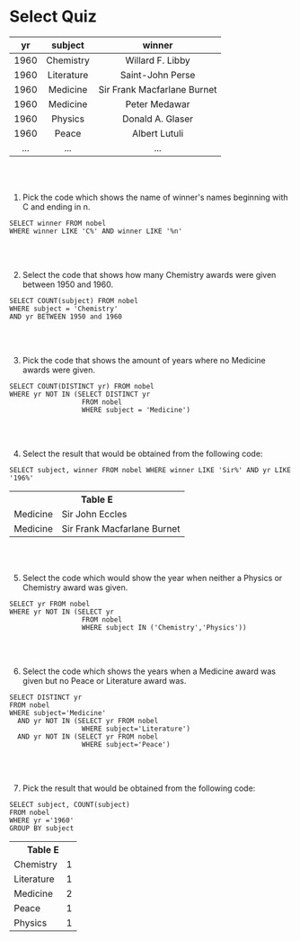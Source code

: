 # Select Quiz

|    __yr__    |  __subject__  |    __winner__    | 
|   :------:   | :-----------: |   :--------:   |
|   1960  |  Chemistry    |     Willard F. Libby     | 
|   1960  |  Literature   |     Saint-John Perse      | 
|   1960  |   Medicine    |    Sir Frank Macfarlane Burnet     | 
|   1960  |   Medicine    |      Peter Medawar       |
|   1960  |   Physics     |      	Donald A. Glaser    |
|   1960  |   Peace       |     Albert Lutuli    | 
|   ...   |    ...        |      ...       | 


<br></br>

1. Pick the code which shows the name of winner's names beginning with C and ending in n. 

<!-- |    __name__    |  __population__  |
|   :--------:   | :--------------: |
|    Bahrain     |    1234571       | 
|   Swaziland    |    1220000       | 
|  Timor-Leste   |    1066409       |  -->

```
SELECT winner FROM nobel
WHERE winner LIKE 'C%' AND winner LIKE '%n'
```

<br></br>

2. Select the code that shows how many Chemistry awards were given between 1950 and 1960.

```
SELECT COUNT(subject) FROM nobel
WHERE subject = 'Chemistry'
AND yr BETWEEN 1950 and 1960
```

<!-- <table>
  <tr><th colspan=2>Table E</th></tr>
  <tr><td>Albania</td><td>3200000</td></tr>
  <tr><td>Algeria</td><td>32900000</td></tr>
</table> -->

<br></br>

3. Pick the code that shows the amount of years where no Medicine awards were given. 

```
SELECT COUNT(DISTINCT yr) FROM nobel
WHERE yr NOT IN (SELECT DISTINCT yr 
                  FROM nobel 
                  WHERE subject = 'Medicine')
```

<br></br>

4. Select the result that would be obtained from the following code: 

```
SELECT subject, winner FROM nobel WHERE winner LIKE 'Sir%' AND yr LIKE '196%'
```
<table>
  <tr><th colspan=2>Table E</th></tr>
  <tr><td>Medicine</td><td>Sir John Eccles</td></tr>
  <tr><td>Medicine</td><td>Sir Frank Macfarlane Burnet</td></tr>
</table> 

<!-- 
|    __name__    |  __length(name)__  |
|   :--------:   | :--------------: |
|    Italy     |    5       | 
|   Malta    |    5       | 
|  Spain   |    5       |  -->


<br></br>

5. Select the code which would show the year when neither a Physics or Chemistry award was given. 
<!-- 
|    __name__    |  __region__  |    __area__    |  __population__  |  __gdp__  |
|   :--------:   | :--------------: |   :--------:   | :--------------: | :--------------: |
|   Afghanistan  |    South Asia    |     652225     |    26000000      |                  |
|     Albania    |     Europe       |     28728      |    3200000       |    6656000000    |
|    Algeria     |    Middle East   |    2400000     |    32900000      |    75012000000   |
|    Andorra     |     Europe       |      468       |      64000       |                  |
|      ...       |      ...         |      ...       |      ...         |      ...         |

Pick the result you would obtain from this code:  -->

```
SELECT yr FROM nobel
WHERE yr NOT IN (SELECT yr 
                  FROM nobel
                  WHERE subject IN ('Chemistry','Physics'))
```
<!-- <table>
  <tr><td>Andorra</td><td>936</td></tr>
</table> -->


<br></br>

6. Select the code which shows the years when a Medicine award was given but no Peace or Literature award was.

```
SELECT DISTINCT yr
FROM nobel
WHERE subject='Medicine' 
  AND yr NOT IN (SELECT yr FROM nobel 
                  WHERE subject='Literature')
  AND yr NOT IN (SELECT yr FROM nobel
                  WHERE subject='Peace')
 ```

<br></br>

7. Pick the result that would be obtained from the following code: 

```
SELECT subject, COUNT(subject) 
FROM nobel 
WHERE yr ='1960' 
GROUP BY subject
```
<table>
  <tr><th colspan=2>Table E</th></tr>
  <tr><td>Chemistry</td><td>1</td></tr>
  <tr><td>Literature</td><td>1</td></tr>
  <tr><td>Medicine</td><td>2</td></tr>
  <tr><td>Peace</td><td>1</td></tr>
  <tr><td>Physics</td><td>1</td></tr>
</table>
